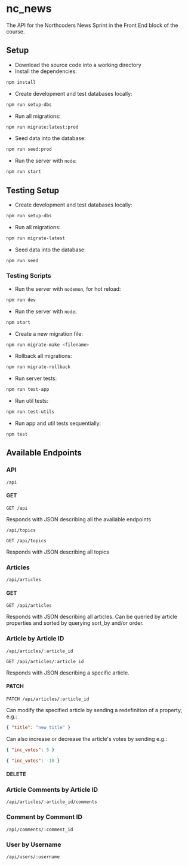 # nc_news

The API for the Northcoders News Sprint in the Front End block of the course.

## Setup

- Download the source code into a working directory
- Install the dependencies:

```bash
npm install
```

- Create development and test databases locally:

```bash
npm run setup-dbs
```

- Run all migrations:

```bash
npm run migrate:latest:prod
```

- Seed data into the database:

```bash
npm run seed:prod
```

- Run the server with `node`:

```bash
npm run start
```

## Testing Setup

- Create development and test databases locally:

```bash
npm run setup-dbs
```

- Run all migrations:

```bash
npm run migrate-latest
```

- Seed data into the database:

```bash
npm run seed
```

### Testing Scripts

- Run the server with `nodemon`, for hot reload:

```bash
npm run dev
```

- Run the server with `node`:

```bash
npm start
```

- Create a new migration file:

```bash
npm run migrate-make <filename>
```

- Rollback all migrations:

```bash
npm run migrate-rollback
```

- Run server tests:

```bash
npm run test-app
```

- Run util tests:

```bash
npm run test-utils
```

- Run app and util tests sequentially:

```bash
npm test
```

## Available Endpoints

### API

```
/api
```

#### GET

```
GET /api
```

Responds with JSON describing all the available endpoints

```
/api/topics
```

```
GET /api/topics
```

Responds with JSON describing all topics

### Articles

```
/api/articles
```

#### GET

```
GET /api/articles
```

Responds with JSON describing all articles. Can be queried by article properties and sorted by querying sort_by and/or order.

### Article by Article ID

```
/api/articles/:article_id
```

```
GET /api/articles/:article_id
```

Responds with JSON describing a specific article.

#### PATCH

```
PATCH /api/articles/:article_id
```

Can modify the specified article by sending a redefinition of a property, e.g.:

```json
{ "title": "new title" }
```

Can also increase or decrease the article's votes by sending e.g.:

```json
{ "inc_votes": 5 }
```

```json
{ "inc_votes": -10 }
```

#### DELETE

### Article Comments by Article ID

```
/api/articles/:article_id/comments
```

### Comment by Comment ID

```
/api/comments/:comment_id
```

### User by Username

```
/api/users/:username
```
